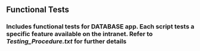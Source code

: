 ## Functional Tests

### Includes functional tests for DATABASE app. Each script tests a specific feature available on the intranet. Refer to *Testing_Procedure.txt* for further details
